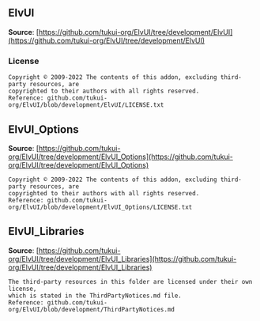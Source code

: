 ## ElvUI

**Source**: [https://github.com/tukui-org/ElvUI/tree/development/ElvUI](https://github.com/tukui-org/ElvUI/tree/development/ElvUI)

### License

```
Copyright © 2009-2022 The contents of this addon, excluding third-party resources, are
copyrighted to their authors with all rights reserved.
Reference: github.com/tukui-org/ElvUI/blob/development/ElvUI/LICENSE.txt
```

## ElvUI_Options

**Source**: [https://github.com/tukui-org/ElvUI/tree/development/ElvUI_Options](https://github.com/tukui-org/ElvUI/tree/development/ElvUI_Options)

```
Copyright © 2009-2022 The contents of this addon, excluding third-party resources, are
copyrighted to their authors with all rights reserved.
Reference: github.com/tukui-org/ElvUI/blob/development/ElvUI_Options/LICENSE.txt
```

## ElvUI_Libraries

**Source**: [https://github.com/tukui-org/ElvUI/tree/development/ElvUI_Libraries](https://github.com/tukui-org/ElvUI/tree/development/ElvUI_Libraries)

```
The third-party resources in this folder are licensed under their own license,
which is stated in the ThirdPartyNotices.md file.
Reference: github.com/tukui-org/ElvUI/blob/development/ThirdPartyNotices.md
```
